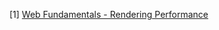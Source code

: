 [1] <a href="https://developers.google.com/web/fundamentals/performance/rendering/">Web Fundamentals - Rendering Performance</a>
<br>
